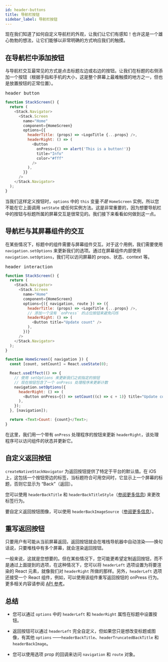 ```yaml
---
id: header-buttons
title: 导航栏按钮
sidebar_label: 导航栏按钮
---
```


现在我们知道了如何自定义导航栏的外观，让我们让它们有感知！也许这是一个雄心勃勃的想法，让它们能够以非常明确的方式响应我们的触摸。

## 在导航栏中添加按钮

与导航栏交互最常见的方式是点击标题左边或右边的按钮。让我们在标题的右侧添加一个按钮（根据手指和手机的大小，这是整个屏幕上最难触摸的地方之一，但也是放置按钮的正常位置）。

<samp id="simple-header-button">header button</samp>

```js
function StackScreen() {
  return (
    <Stack.Navigator>
      <Stack.Screen
        name="Home"
        component={HomeScreen}
        options={{
          headerTitle: (props) => <LogoTitle {...props} />,
          headerRight: () => (
            <Button
              onPress={() => alert('This is a button!')}
              title="Info"
              color="#fff"
            />
          ),
        }}
      />
    </Stack.Navigator>
  );
}
```

当我们这样定义按钮时，`options` 中的 `this` 变量*不是* `HomeScreen` 实例，所以您不能在它上面调用 `setState` 或任何实例方法。这是非常重要的，因为想要导航栏中的按钮与标题所属的屏幕交互是很常见的。我们接下来看看如何做到这一点。

## 导航栏与其屏幕组件的交互

在某些情况下，标题中的组件需要与屏幕组件交互。对于这个用例，我们需要使用 `navigation.setOptions` 来更新我们的选项。通过在屏幕组件内部使用 `navigation.setOptions`，我们可以访问屏幕的 props、状态、context 等。

<samp id="header-interaction">header interaction</samp>

```js
function StackScreen() {
  return (
    <Stack.Navigator>
      <Stack.Screen
        name="Home"
        component={HomeScreen}
        options={({ navigation, route }) => ({
          headerTitle: (props) => <LogoTitle {...props} />,
          // 添加一个没有 `onPress` 的占位按钮来避免闪烁
          headerRight: () => (
            <Button title="Update count" />
          ),
        })}
      />
    </Stack.Navigator>
  );
}

function HomeScreen({ navigation }) {
  const [count, setCount] = React.useState(0);

  React.useEffect(() => {
    // 使用 setOptions 来更新我们之前指定的按钮
    // 现在按钮包含了一个 onPress 处理程序来更新计数
    navigation.setOptions({
      headerRight: () => (
        <Button onPress={() => setCount((c) => c + 1)} title="Update count" />
      ),
    });
  }, [navigation]);

  return <Text>Count: {count}</Text>;
}
```

在这里，我们用一个带有 `onPress` 处理程序的按钮来更新 `headerRight`，该处理程序可以访问组件的状态并更新它。

## 自定义返回按钮

`createNativeStackNavigator` 为返回按钮提供了特定于平台的默认值。在 iOS 上，这包括一个按钮旁边的标签，当标题符合可用空间时，它显示上一个屏幕的标题，否则它显示为 “Back”（返回）。

您可以使用 `headerBackTitle` 和 `headerBackTitleStyle`（[参阅更多信息](native-stack-navigator.md#headerbacktitle)) 来更改标签行为。

要自定义返回按钮图像，可以使用 `headerBackImageSource`（[参阅更多信息](native-stack-navigator.md#headerbackimagesource)）。

## 重写返回按钮

只要用户有可能从当前屏幕返回，返回按钮就会在堆栈导航器中自动渲染——换句话说，只要堆栈中有多个屏幕，就会渲染返回按钮。

一般来说，这就是您想要的。但在某些情况下，您可能更希望定制返回按钮，而不是通过上面提到的选项，在这种情况下，您可以将 `headerLeft` 选项设置为将要渲染的 React 元素，就像我们对 `headerRight` 所做的那样。另外，`headerLeft` 选项还接受一个 React 组件，例如，可以使用该组件重写返回按钮的 onPress 行为。更多相关内容请参阅 [API 参考](native-stack-navigator.md#headerleft)。

## 总结

- 您可以通过 `options` 中的 `headerLeft` 和 `headerRight` 属性在标题中设置按钮。

- 返回按钮可以通过 `headerLeft` 完全自定义，但如果您只是想改变标题或图像，有其他 `options` ——`headerBackTitle`、`headerTruncatedBackTitle` 和 `headerBackImage`。

- 您可以使用选项 prop 的回调来访问 `navigation` 和 `route` 对象。